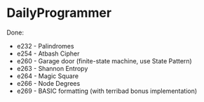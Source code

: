 # DailyProgrammer

Done:
* e232 - Palindromes
* e254 - Atbash Cipher
* e260 - Garage door (finite-state machine, use State Pattern)
* e263 - Shannon Entropy
* e264 - Magic Square
* e266 - Node Degrees
* e269 - BASIC formatting (with terribad bonus implementation)
